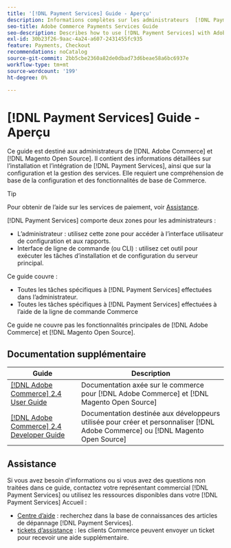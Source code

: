 ```yaml
---
title: '[!DNL Payment Services] Guide - Aperçu'
description: Informations complètes sur les administrateurs  [!DNL Payment Services] for [!DNL Adobe Commerce] et  [!DNL Magento Open Source] y compris l’installation et l’intégration
seo-title: Adobe Commerce Payments Services Guide
seo-description: Describes how to use [!DNL Payment Services] with Adobe Commerce or [!DNL Magento Open Source].
exl-id: 30b23f26-9aac-4a24-a607-2431455fc935
feature: Payments, Checkout
recommendations: noCatalog
source-git-commit: 2bb5cbe2360a82de0dbad73d6beae58a6bc6937e
workflow-type: tm+mt
source-wordcount: '199'
ht-degree: 0%

---
```


# [!DNL Payment Services] Guide - Aperçu

Ce guide est destiné aux administrateurs de [!DNL Adobe Commerce] et [!DNL Magento Open Source]. Il contient des informations détaillées sur l’installation et l’intégration de [!DNL Payment Services], ainsi que sur la configuration et la gestion des services. Elle requiert une compréhension de base de la configuration et des fonctionnalités de base de Commerce.

>[!TIP]
>
>Pour obtenir de l’aide sur les services de paiement, voir [Assistance](#support).

[!DNL Payment Services] comporte deux zones pour les administrateurs :

* L’administrateur : utilisez cette zone pour accéder à l’interface utilisateur de configuration et aux rapports.
* Interface de ligne de commande (ou CLI) : utilisez cet outil pour exécuter les tâches d’installation et de configuration du serveur principal.

Ce guide couvre :

* Toutes les tâches spécifiques à [!DNL Payment Services] effectuées dans l’administrateur.
* Toutes les tâches spécifiques à [!DNL Payment Services] effectuées à l’aide de la ligne de commande Commerce

Ce guide ne couvre pas les fonctionnalités principales de [!DNL Adobe Commerce] et [!DNL Magento Open Source].

## Documentation supplémentaire

| Guide | Description |
|------ | ----------- |
| [[!DNL Adobe Commerce] 2.4 User Guide](https://experienceleague.adobe.com/docs/commerce-admin/user-guides/home.html) | Documentation axée sur le commerce pour [!DNL Adobe Commerce] et [!DNL Magento Open Source] |
| [[!DNL Adobe Commerce] 2.4 Developer Guide](https://developer.adobe.com/commerce/docs) | Documentation destinée aux développeurs utilisée pour créer et personnaliser [!DNL Adobe Commerce] ou [!DNL Magento Open Source] |

## Assistance

Si vous avez besoin d&#39;informations ou si vous avez des questions non traitées dans ce guide, contactez votre représentant commercial [!DNL Payment Services] ou utilisez les ressources disponibles dans votre [!DNL Payment Services] Accueil :

* [Centre d’aide](https://experienceleague.adobe.com/docs/commerce-knowledge-base/kb/overview.html) : recherchez dans la base de connaissances des articles de dépannage [!DNL Payment Services].
* [tickets d’assistance](https://experienceleague.adobe.com/docs/commerce-knowledge-base/kb/help-center-guide/magento-help-center-user-guide.html#submit-ticket) : les clients Commerce peuvent envoyer un ticket pour recevoir une aide supplémentaire.
